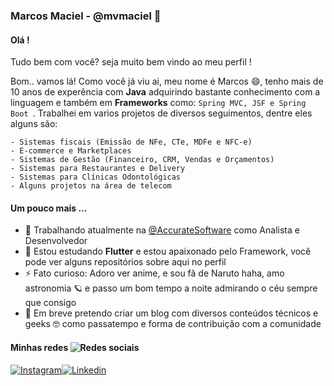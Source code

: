 ### Marcos Maciel - @mvmaciel 👋

#### Olá !

Tudo bem com você? seja muito bem vindo ao meu perfil ! 

Bom.. vamos lá! Como você já viu ai, meu nome é Marcos 😄, tenho mais de 10 anos de experência com **Java** adquirindo bastante conhecimento com a linguagem e também em **Frameworks** como: `Spring MVC, JSF e Spring Boot `. Trabalhei em varios projetos de diversos seguimentos, dentre eles alguns são: 
```
- Sistemas fiscais (Emissão de NFe, CTe, MDFe e NFC-e)
- E-commerce e Marketplaces
- Sistemas de Gestão (Financeiro, CRM, Vendas e Orçamentos)
- Sistemas para Restaurantes e Delivery
- Sistemas para Clínicas Odontológicas
- Alguns projetos na área de telecom
```
[@AccurateSoftware]: <https://accurate.com.br/>
#### Um pouco mais ...
- 🔭 Trabalhando atualmente na [@AccurateSoftware] como Analista e Desenvolvedor
- 🌱 Estou estudando **Flutter** e estou apaixonado pelo Framework, você pode ver alguns repositórios sobre aqui no perfil
- ⚡ Fato curioso: Adoro ver anime, e sou fã de Naruto haha, amo astronomia 🪐 e passo um bom tempo a noite admirando o céu sempre que consigo 
- 💬 Em breve pretendo criar um blog com diversos conteúdos técnicos e geeks 🤓 como passatempo e forma de contribuição com a comunidade


#### Minhas redes ![Redes sociais](https://img.icons8.com/dusk/25/000000/mobile-social-networking.png)
[![Instagram](https://img.icons8.com/cute-clipart/50/000000/instagram-new.png)](https://instagram.com/marcosmacieel)[![Linkedin](https://img.icons8.com/fluent/50/000000/linkedin.png)](https://www.linkedin.com/in/marcosmacieel/)
